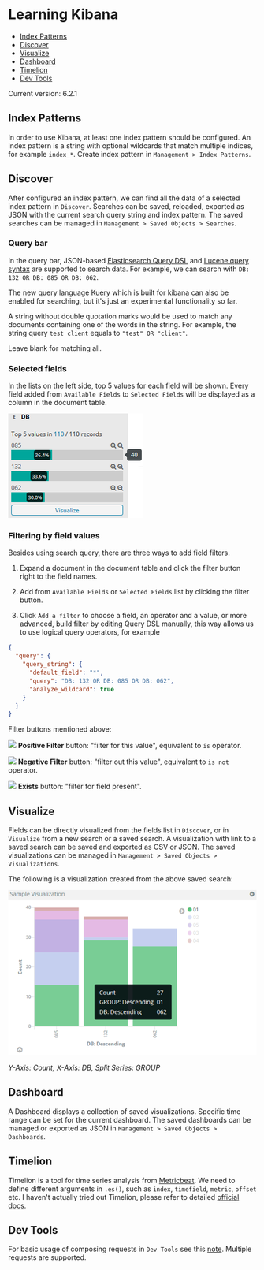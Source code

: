 # Learning Kibana

* [Index Patterns](#index-patterns)
* [Discover](#discover)
* [Visualize](#visualize)
* [Dashboard](#dashboard)
* [Timelion](#timelion)
* [Dev Tools](#dev-tools)

Current version: 6.2.1

## Index Patterns

In order to use Kibana, at least one index pattern should be configured. An index pattern is a string with optional wildcards that match multiple indices, for example `index_*`. Create index pattern in `Management > Index Patterns`.

## Discover

After configured an index pattern, we can find all the data of a selected index pattern in `Discover`. Searches can be saved, reloaded, exported as JSON with the current search query string and index pattern. The saved searches can be managed in `Management > Saved Objects > Searches`.

### Query bar

In the query bar, JSON-based [Elasticsearch Query DSL](https://www.elastic.co/guide/en/elasticsearch/reference/current/query-dsl-query-string-query.html) and [Lucene query syntax](https://www.elastic.co/guide/en/kibana/current/lucene-query.html) are supported to search data. For example, we can search with `DB: 132 OR DB: 085 OR DB: 062`.

The new query language [Kuery](https://www.elastic.co/guide/en/kibana/current/kuery-query.html) which is built for kibana can also be enabled for searching, but it's just an experimental functionality so far.

A string without double quotation marks would be used to match any documents containing one of the words in the string. For example, the string query `test client` equals to `"test" OR "client"`.

Leave blank for matching all.

### Selected fields

In the lists on the left side, top 5 values for each field will be shown. Every field added from `Available Fields` to `Selected Fields` will be displayed as a column in the document table.

![](https://github.com/YuKitAs/tech-note/blob/master/search-engine/screenshots/kibana-field-list.PNG)

### Filtering by field values

Besides using search query, there are three ways to add field filters.

1. Expand a document in the document table and click the filter button right to the field names.

2. Add from `Available Fields` or `Selected Fields` list by clicking the filter button.

3. Click `Add a filter` to choose a field, an operator and a value, or more advanced, build filter by editing Query DSL manually, this way allows us to use logical query operators, for example

```json
{
  "query": {
    "query_string": {
      "default_field": "*",
      "query": "DB: 132 OR DB: 085 OR DB: 062",
      "analyze_wildcard": true
    }
  }
}
```

Filter buttons mentioned above:

![](https://www.elastic.co/guide/en/kibana/current/images/PositiveFilter.jpg) **Positive Filter** button: "filter for this value", equivalent to `is` operator.

![](https://www.elastic.co/guide/en/kibana/current/images/NegativeFilter.jpg) **Negative Filter** button: "filter out this value", equivalent to `is not` operator.

![](https://www.elastic.co/guide/en/kibana/current/images/ExistsButton.jpg) **Exists** button: "filter for field present".

## Visualize

Fields can be directly visualized from the fields list in `Discover`, or in `Visualize` from a new search or a saved search. A visualization with link to a saved search can be saved and exported as CSV or JSON. The saved visualizations can be managed in `Management > Saved Objects > Visualizations`.

The following is a visualization created from the above saved search:

![](https://github.com/YuKitAs/tech-note/blob/master/search-engine/screenshots/kibana-visualization-example.PNG)

_Y-Axis: Count, X-Axis: DB, Split Series: GROUP_


## Dashboard

A Dashboard displays a collection of saved visualizations. Specific time range can be set for the current dashboard. The saved dashboards can be managed or exported as JSON in `Management > Saved Objects > Dashboards`.

## Timelion

Timelion is a tool for time series analysis from [Metricbeat](https://www.elastic.co/guide/en/beats/metricbeat/current/index.html). We need to define different arguments in `.es()`, such as `index`, `timefield`, `metric`, `offset` etc. I haven't actually tried out Timelion, please refer to detailed [official docs](https://www.elastic.co/guide/en/kibana/current/timelion-getting-started.html).

## Dev Tools

For basic usage of composing requests in `Dev Tools` see this [note](https://github.com/YuKitAs/tech-note/blob/master/search-engine/basic-usage-of-elasticsearch-and-kibana.md). Multiple requests are supported.
